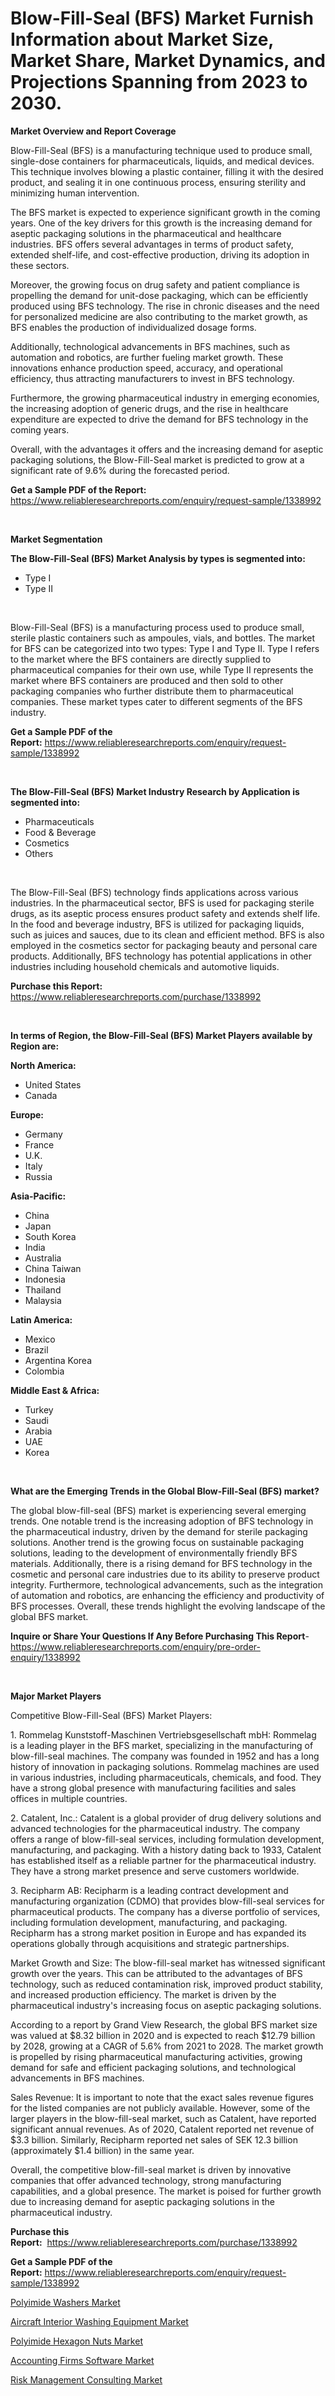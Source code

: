 <p><h1>Blow-Fill-Seal (BFS) Market Furnish Information about Market Size, Market Share, Market Dynamics, and Projections Spanning from 2023 to 2030.</h1></p><p><strong>Market Overview and Report Coverage</strong></p>
<p><p>Blow-Fill-Seal (BFS) is a manufacturing technique used to produce small, single-dose containers for pharmaceuticals, liquids, and medical devices. This technique involves blowing a plastic container, filling it with the desired product, and sealing it in one continuous process, ensuring sterility and minimizing human intervention.</p><p>The BFS market is expected to experience significant growth in the coming years. One of the key drivers for this growth is the increasing demand for aseptic packaging solutions in the pharmaceutical and healthcare industries. BFS offers several advantages in terms of product safety, extended shelf-life, and cost-effective production, driving its adoption in these sectors.</p><p>Moreover, the growing focus on drug safety and patient compliance is propelling the demand for unit-dose packaging, which can be efficiently produced using BFS technology. The rise in chronic diseases and the need for personalized medicine are also contributing to the market growth, as BFS enables the production of individualized dosage forms.</p><p>Additionally, technological advancements in BFS machines, such as automation and robotics, are further fueling market growth. These innovations enhance production speed, accuracy, and operational efficiency, thus attracting manufacturers to invest in BFS technology.</p><p>Furthermore, the growing pharmaceutical industry in emerging economies, the increasing adoption of generic drugs, and the rise in healthcare expenditure are expected to drive the demand for BFS technology in the coming years.</p><p>Overall, with the advantages it offers and the increasing demand for aseptic packaging solutions, the Blow-Fill-Seal market is predicted to grow at a significant rate of 9.6% during the forecasted period.</p></p>
<p><strong>Get a Sample PDF of the Report:</strong> <a href="https://www.reliableresearchreports.com/enquiry/request-sample/1338992">https://www.reliableresearchreports.com/enquiry/request-sample/1338992</a></p>
<p>&nbsp;</p>
<p><strong>Market Segmentation</strong></p>
<p><strong>The Blow-Fill-Seal (BFS) Market Analysis by types is segmented into:</strong></p>
<p><ul><li>Type I</li><li>Type II</li></ul></p>
<p>&nbsp;</p>
<p><p>Blow-Fill-Seal (BFS) is a manufacturing process used to produce small, sterile plastic containers such as ampoules, vials, and bottles. The market for BFS can be categorized into two types: Type I and Type II. Type I refers to the market where the BFS containers are directly supplied to pharmaceutical companies for their own use, while Type II represents the market where BFS containers are produced and then sold to other packaging companies who further distribute them to pharmaceutical companies. These market types cater to different segments of the BFS industry.</p></p>
<p><strong>Get a Sample PDF of the Report:</strong>&nbsp;<a href="https://www.reliableresearchreports.com/enquiry/request-sample/1338992">https://www.reliableresearchreports.com/enquiry/request-sample/1338992</a></p>
<p>&nbsp;</p>
<p><strong>The Blow-Fill-Seal (BFS) Market Industry Research by Application is segmented into:</strong></p>
<p><ul><li>Pharmaceuticals</li><li>Food & Beverage</li><li>Cosmetics</li><li>Others</li></ul></p>
<p>&nbsp;</p>
<p><p>The Blow-Fill-Seal (BFS) technology finds applications across various industries. In the pharmaceutical sector, BFS is used for packaging sterile drugs, as its aseptic process ensures product safety and extends shelf life. In the food and beverage industry, BFS is utilized for packaging liquids, such as juices and sauces, due to its clean and efficient method. BFS is also employed in the cosmetics sector for packaging beauty and personal care products. Additionally, BFS technology has potential applications in other industries including household chemicals and automotive liquids.</p></p>
<p><strong>Purchase this Report:</strong>&nbsp; <a href="https://www.reliableresearchreports.com/purchase/1338992">https://www.reliableresearchreports.com/purchase/1338992</a></p>
<p>&nbsp;</p>
<p><strong>In terms of Region, the Blow-Fill-Seal (BFS) Market Players available by Region are:</strong></p>
<p>
    <p> <strong> North America: </strong>
        <ul>
            <li>United States</li>
            <li>Canada</li>
        </ul>
        </p> 
    <p> <strong> Europe: </strong>
        <ul>
            <li>Germany</li>
            <li>France</li>
            <li>U.K.</li>
            <li>Italy</li>
            <li>Russia</li>
        </ul>
        </p> 
    <p> <strong> Asia-Pacific: </strong>
        <ul>
            <li>China</li>
            <li>Japan</li>
            <li>South Korea</li>
            <li>India</li>
            <li>Australia</li>
            <li>China Taiwan</li>
            <li>Indonesia</li>
            <li>Thailand</li>
            <li>Malaysia</li>
        </ul>
        </p> 
    <p> <strong> Latin America: </strong>
        <ul>
            <li>Mexico</li>
            <li>Brazil</li>
            <li>Argentina Korea</li>
            <li>Colombia</li>
        </ul>
        </p> 
    <p> <strong> Middle East & Africa: </strong>
        <ul>
            <li>Turkey</li>
            <li>Saudi</li>
            <li>Arabia</li>
            <li>UAE</li>
            <li>Korea</li>
        </ul>
    </p>
    </p>
<p>&nbsp;</p>
<p><strong>What are the Emerging Trends in the Global Blow-Fill-Seal (BFS) market?</strong></p>
<p><p>The global blow-fill-seal (BFS) market is experiencing several emerging trends. One notable trend is the increasing adoption of BFS technology in the pharmaceutical industry, driven by the demand for sterile packaging solutions. Another trend is the growing focus on sustainable packaging solutions, leading to the development of environmentally friendly BFS materials. Additionally, there is a rising demand for BFS technology in the cosmetic and personal care industries due to its ability to preserve product integrity. Furthermore, technological advancements, such as the integration of automation and robotics, are enhancing the efficiency and productivity of BFS processes. Overall, these trends highlight the evolving landscape of the global BFS market.</p></p>
<p><strong>Inquire or Share Your Questions If Any Before Purchasing This Report</strong>- <a href="https://www.reliableresearchreports.com/enquiry/pre-order-enquiry/1338992">https://www.reliableresearchreports.com/enquiry/pre-order-enquiry/1338992</a></p>
<p>&nbsp;</p>
<p><strong>Major Market Players</strong></p>
<p><p>Competitive Blow-Fill-Seal (BFS) Market Players:</p><p>1. Rommelag Kunststoff-Maschinen Vertriebsgesellschaft mbH: Rommelag is a leading player in the BFS market, specializing in the manufacturing of blow-fill-seal machines. The company was founded in 1952 and has a long history of innovation in packaging solutions. Rommelag machines are used in various industries, including pharmaceuticals, chemicals, and food. They have a strong global presence with manufacturing facilities and sales offices in multiple countries.</p><p>2. Catalent, Inc.: Catalent is a global provider of drug delivery solutions and advanced technologies for the pharmaceutical industry. The company offers a range of blow-fill-seal services, including formulation development, manufacturing, and packaging. With a history dating back to 1933, Catalent has established itself as a reliable partner for the pharmaceutical industry. They have a strong market presence and serve customers worldwide.</p><p>3. Recipharm AB: Recipharm is a leading contract development and manufacturing organization (CDMO) that provides blow-fill-seal services for pharmaceutical products. The company has a diverse portfolio of services, including formulation development, manufacturing, and packaging. Recipharm has a strong market position in Europe and has expanded its operations globally through acquisitions and strategic partnerships.</p><p>Market Growth and Size: The blow-fill-seal market has witnessed significant growth over the years. This can be attributed to the advantages of BFS technology, such as reduced contamination risk, improved product stability, and increased production efficiency. The market is driven by the pharmaceutical industry's increasing focus on aseptic packaging solutions.</p><p>According to a report by Grand View Research, the global BFS market size was valued at $8.32 billion in 2020 and is expected to reach $12.79 billion by 2028, growing at a CAGR of 5.6% from 2021 to 2028. The market growth is propelled by rising pharmaceutical manufacturing activities, growing demand for safe and efficient packaging solutions, and technological advancements in BFS machines.</p><p>Sales Revenue: It is important to note that the exact sales revenue figures for the listed companies are not publicly available. However, some of the larger players in the blow-fill-seal market, such as Catalent, have reported significant annual revenues. As of 2020, Catalent reported net revenue of $3.3 billion. Similarly, Recipharm reported net sales of SEK 12.3 billion (approximately $1.4 billion) in the same year.</p><p>Overall, the competitive blow-fill-seal market is driven by innovative companies that offer advanced technology, strong manufacturing capabilities, and a global presence. The market is poised for further growth due to increasing demand for aseptic packaging solutions in the pharmaceutical industry.</p></p>
<p><strong>Purchase this Report:</strong>&nbsp;&nbsp;<a href="https://www.reliableresearchreports.com/purchase/1338992">https://www.reliableresearchreports.com/purchase/1338992</a></p>
<p></p>
<p><strong>Get a Sample PDF of the Report:</strong>&nbsp;<a href="https://www.reliableresearchreports.com/enquiry/request-sample/1338992">https://www.reliableresearchreports.com/enquiry/request-sample/1338992</a></p>
<p><p><a href="https://medium.com/@isaiasmarks/polyimide-washers-market-insight-market-trends-growth-forecasted-from-2023-to-2030-d9e1ab5a9b1e">Polyimide Washers Market</a></p><p><a href="https://github.com/maliyahmorrow6654/Market-Research-Report-List-1/blob/main/aircraft-interior-washing-equipment-market.md">Aircraft Interior Washing Equipment Market</a></p><p><a href="https://medium.com/@cameronhuel/polyimide-hexagon-nuts-market-research-report-its-history-and-forecast-2023-to-2030-349fbc9ef625">Polyimide Hexagon Nuts Market</a></p><p><a href="https://www.linkedin.com/pulse/accounting-firms-software-market-challenges-opportunities-ourof/">Accounting Firms Software Market</a></p><p><a href="https://www.linkedin.com/pulse/risk-management-consulting-market-challenges-opportunities-growth-ysgef/">Risk Management Consulting Market</a></p></p>